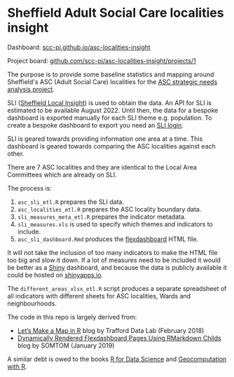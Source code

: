 # Sheffield Adult Social Care localities insight  

Dashboard: [scc-pi.github.io/asc-localities-insight](https://scc-pi.github.io/asc-localities-insight/)

Project board: [github.com/scc-pi/asc-localities-insight/projects/1](https://github.com/scc-pi/asc-localities-insight/projects/1)  

The purpose is to provide some baseline statistics and mapping around Sheffield's ASC (Adult Social Care) localities for the [ASC strategic needs analysis project](https://github.com/scc-pi/ASC_SNA).  

SLI ([Sheffield Local Insight](https://sheffield.communityinsight.org/)) is used to obtain the data. An API for SLI is estimated to be available August 2022. Until then, the data for a bespoke dashboard is exported manually for each SLI theme e.g. population. To create a bespoke dashboard to export you need an [SLI login](https://local.communityinsight.org/login/).

SLI is geared towards providing information one area at a time. This dashboard is geared towards comparing the ASC localities against each other.

There are 7 ASC localities and they are identical to the Local Area Committees which are already on SLI.

The process is:
1. `asc_sli_etl.R` prepares the SLI data.  
1. `asc_localities_etl.R` prepares the ASC locality boundary data. 
1. `sli_measures_meta_etl.R` prepares the indicator metadata.   
1. `sli_measures.xls` is used to specify which themes and indicators to include.    
1. `asc_sli_dashboard.Rmd` produces the [flexdashboard](https://pkgs.rstudio.com/flexdashboard/) HTML file.    

It will not take the inclusion of too many indicators to make the HTML file too big and slow it down. If a lot of measures need to be included it would be better as a [Shiny](https://shiny.rstudio.com/) dashboard, and because the data is publicly available it could be hosted on [shinyapps.io](https://www.shinyapps.io/).

The `different_areas_xlsx_etl.R` script produces a separate spreadsheet of all indicators with different sheets for ASC localities, Wards and neighbourhoods.  

The code in this repo is largely derived from:  
- [Let’s Make a Map in R](https://medium.com/@traffordDataLab/lets-make-a-map-in-r-7bd1d9366098) blog by Trafford Data Lab (February 2018)  
- [Dynamically Rendered Flexdashboard Pages Using RMarkdown Childs](https://somtom.github.io/post/using-dynamically-rendered-r-markdown-childs-for-reports/) blog by SOMTOM (January 2019)  

A similar debt is owed to the books [R for Data Science](https://r4ds.had.co.nz/) and [Geocomputation with R](https://geocompr.robinlovelace.net/).